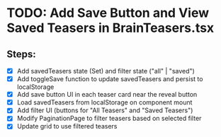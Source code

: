 # TODO: Add Save Button and View Saved Teasers in BrainTeasers.tsx

## Steps:
- [x] Add savedTeasers state (Set<number>) and filter state ("all" | "saved")
- [x] Add toggleSave function to update savedTeasers and persist to localStorage
- [x] Add save button UI in each teaser card near the reveal button
- [x] Load savedTeasers from localStorage on component mount
- [x] Add filter UI (buttons for "All Teasers" and "Saved Teasers")
- [x] Modify PaginationPage to filter teasers based on selected filter
- [x] Update grid to use filtered teasers
